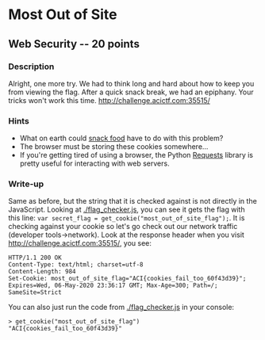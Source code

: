# Most Out of Site

## Web Security -- 20 points

### Description

Alright, one more try. We had to think long and hard about how to keep you from viewing the flag. After a quick snack break, we had an epiphany. Your tricks won't work this time. http://challenge.acictf.com:35515/

### Hints

* What on earth could [snack food](https://en.wikipedia.org/wiki/HTTP_cookie) have to do with this problem?
* The browser must be storing these cookies somewhere...
* If you're getting tired of using a browser, the Python [Requests](https://requests.readthedocs.io/en/master/) library is pretty useful for interacting with web servers.


### Write-up

Same as before, but the string that it is checked against is not directly in the JavaScript. Looking at [./flag_checker.js](./flag_checker.js), you can see it gets the flag with this line: `var secret_flag = get_cookie("most_out_of_site_flag");`. It is checking against your cookie so let's go check out our network traffic (developer tools->network). Look at the response header when you visit http://challenge.acictf.com:35515/, you see:

```
HTTP/1.1 200 OK
Content-Type: text/html; charset=utf-8
Content-Length: 984
Set-Cookie: most_out_of_site_flag="ACI{cookies_fail_too_60f43d39}"; Expires=Wed, 06-May-2020 23:36:17 GMT; Max-Age=300; Path=/; SameSite=Strict
```

You can also just run the code from [./flag_checker.js](./flag_checker.js) in your console:

```
> get_cookie("most_out_of_site_flag")
"ACI{cookies_fail_too_60f43d39}"
```
